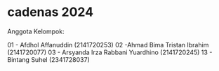 # cadenas 2024

Anggota Kelompok:

01 - Afdhol Affanuddin (2141720253)
02 -Ahmad Bima Tristan Ibrahim (2141720077)
03 - Arsyanda Irza Rabbani Yuardhino (2141720245)
13 - Bintang Suhel (2341728037)